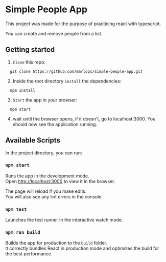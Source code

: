 # Simple People App

This project was made for the purpose of practicing react with typescript.

You can create and remove people from a list.

## Getting started

1. `Clone` this repo:

```
  git clone https://github.com/marlopc/simple-people-app.git
```

2. Inside the root directory `install` the dependencies:

```
  npm install
```

3. `Start` the app in your browser:

```
  npm start
```

4. wait until the browser opens, if it doesn't, go to localhost:3000.
You should now see the application running.

## Available Scripts

In the project directory, you can run:

### `npm start`

Runs the app in the development mode.\
Open [http://localhost:3000](http://localhost:3000) to view it in the browser.

The page will reload if you make edits.\
You will also see any lint errors in the console.

### `npm test`

Launches the test runner in the interactive watch mode.

### `npm run build`

Builds the app for production to the `build` folder.\
It correctly bundles React in production mode and optimizes the build for the best performance.
